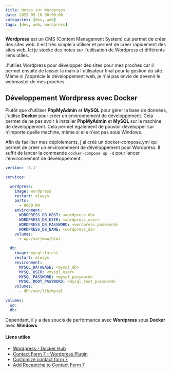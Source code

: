 ```yaml
---
title: Notes sur Wordpress
date: 2023-05-18 00:00:00
categories: [dev, web]
tags: [dev, web, wordpress]
---
```


**Wordpress** est un CMS (Content Management System) qui permet de créer des sites web. Il est très simple à utiliser et permet de créer rapidement des sites web. Ici je stocke des notes sur l'utilisation de Wordpress et différents liens utiles.

J'utilies Wordpress pour développer des sites pour mes proches car il permet ensuite de laisser la main à l'utilisateur final pour la gestion du site. Même si j'apprécie le développement web, je n'ai pas envie de devenir le webmaster de mes proches.

## Développement Wordpress avec Docker

Plutôt que d'utiliser **PhpMyAdmin** et **MySQL** pour gérer la base de données, j'utilise **Docker** pour créer un environnement de développement. Cela permet de ne pas avoir à installer **PhpMyAdmin** et **MySQL** sur la machine de développement. Cela permet également de pouvoir développer sur n'importe quelle machine, même si elle n'est pas sous Windows.

Afin de faciliter mes déploiements, j'ai créé un docker-compose.yml qui permet de créer un environnement de développement pour Wordpress. Il suffit de lancer la commande `docker-compose up -d` pour lancer l'environnement de développement.

```yaml
version: '3.1'

services:

  wordpress:
    image: wordpress
    restart: always
    ports:
      - 8080:80
    environment:
      WORDPRESS_DB_HOST: <wordpress_db>
      WORDPRESS_DB_USER: <wordpress_user>
      WORDPRESS_DB_PASSWORD: <wordpress_password>
      WORDPRESS_DB_NAME: <wordpress_db>
    volumes:
      - wp:/var/www/html

  db:
    image: mysql:latest
    restart: always
    environment:
      MYSQL_DATABASE: <mysql_db>
      MYSQL_USER: <mysql_user>
      MYSQL_PASSWORD: <mysql_password>
      MYSQL_ROOT_PASSWORD: <mysql_root_password>
    volumes:
      - db:/var/lib/mysql

volumes:
  wp:
  db:
```

Cependant, il y a des soucis de performance avec **Wordpress** sous **Docker** avec **Windows**. 

#### Liens utiles

- [Wordpress - Docker Hub](https://hub.docker.com/_/wordpress)
- [Contact Form 7 - Wordpress Plugin](https://contactform7.com/)
- [Customize contact form 7](https://powerpackelements.com/how-to-customize-contact-form-7-with-elementor/)
- [Add Recaptcha to Contact Form 7](https://contactform7.com/recaptcha/)
